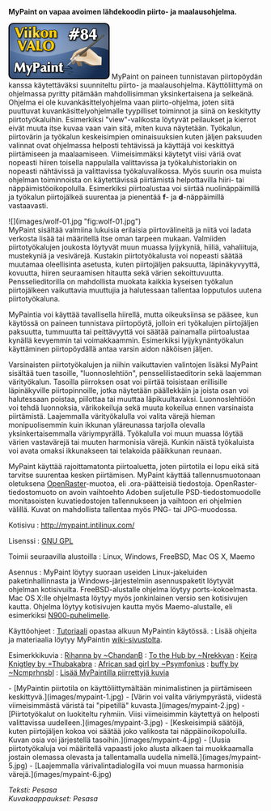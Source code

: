 <!--
Title: MyPaint
Week: 2x32
Number: 84
Date: 2012/08/05
Pageimage: valo84-mypaint.png
Tags: Linux,Windows,Mac OS X,FreeBSD,Maemo,Kuvat,Piirto
-->

**MyPaint on vapaa avoimen lähdekoodin piirto- ja maalausohjelma.**

![](images/valo84-mypaint.png "fig:valo84-mypaint.png") MyPaint on paineen
tunnistavan piirtopöydän kanssa käytettäväksi suunniteltu piirto- ja
maalausohjelma. Käyttöliittymä on ohjelmassa pyritty pitämään
mahdollisimman yksinkertaisena ja selkeänä. Ohjelma ei ole
kuvankäsittelyohjelma vaan piirto-ohjelma, joten siitä puuttuvat
kuvankäsittelyohjelmalle tyypilliset toiminnot ja siinä on keskitytty
piirtotyökaluihin. Esimerkiksi "view"-valikosta löytyvät peilaukset ja
kierrot eivät muuta itse kuvaa vaan vain sitä, miten kuva näytetään.
Työkalun, piirtovärin ja työkalun keskeisimpien ominaisuuksien kuten
jäljen paksuuden valinnat ovat ohjelmassa helposti tehtävissä ja
käyttäjä voi keskittyä piirtämiseen ja maalaamiseen. Viimeisimmäksi
käytetyt viisi väriä ovat nopeasti hiiren toisella nappulalla
valittavissa ja työkaluhistoriakin on nopeasti nähtävissä ja
valittavissa työkaluvalikossa. Myös suurin osa muista ohjelman
toiminnoista on käytettävissä piirtämistä helpottavilla hiiri- tai
näppäimistöoikopolulla. Esimerkiksi piirtoalustaa voi siirtää
nuolinäppäimillä ja työkalun piirtojälkeä suurentaa ja pienentää **f**-
ja **d**-näppäimillä vastaavasti.

<div class="rightimage" markdown="1">
![](images/wolf-01.jpg "fig:wolf-01.jpg")
</div>
MyPaint sisältää valmiina lukuisia
erilaisia piirtovälineitä ja niitä voi ladata verkosta lisää tai
määritellä itse oman tarpeen mukaan. Valmiiden piirtotyökalujen joukosta
löytyvät muun muassa lyijykyniä, hiiliä, vahaliituja, mustekyniä ja
vesivärejä. Kustakin piirtotyökalusta voi nopeasti säätää muutamaa
oleellisinta asetusta, kuten piirtojäljen paksuutta, läpinäkyvyyttä,
kovuutta, hiiren seuraamisen hitautta sekä värien sekoittuvuutta.
Pensselieditorilla on mahdollista muokata kaikkia kyseisen työkalun
piirtojälkeen vaikuttavia muuttujia ja halutessaan tallentaa lopputulos
uutena piirtotyökaluna.

MyPaintia voi käyttää tavallisella hiirellä, mutta oikeuksiinsa se
pääsee, kun käytössä on paineen tunnistava piirtopöytä, jolloin eri
työkalujen piirtojäljen paksuutta, tummuutta tai peittävyyttä voi säätää
painamalla piirtoalustaa kynällä kevyemmin tai voimakkaammin.
Esimerkiksi lyijykynäntyökalun käyttäminen piirtopöydällä antaa varsin
aidon näköisen jäljen.

Varsinaisten piirtotyökalujen ja niihin vaikuttavien valintojen lisäksi
MyPaint sisältää tuen tasoille, "luonnoslehtiön", pensselilistaeditorin
sekä laajemman värityökalun. Tasoilla piirroksen osat voi piirtää
toisistaan erillisille läpinäkyville piirtopinnoille, jotka näytetään
päällekkäin ja joista osan voi halutessaan poistaa, piilottaa tai
muuttaa läpikuultavaksi. Luonnoslehtiöön voi tehdä luonnoksia,
värikokeiluja sekä muuta kokeilua ennen varsinaista piirtämistä.
Laajemmalla värityökalulla voi valita värejä hieman monipuolisemmin kuin
ikkunan yläreunassa tarjolla olevalla yksinkertaisemmalla väriympyrällä.
Työkalulla voi muun muassa löytää värien vastavärejä tai muuten
harmonisia värejä. Kunkin näistä työkaluista voi avata omaksi
ikkunakseen tai telakoida pääikkunan reunaan.

MyPaint käyttää rajoittamatonta piirtoaluetta, joten piirtotila ei lopu
eikä sitä tarvitse suurentaa kesken piirtämisen. MyPaint käyttää
tallennusmuotonaan oletuksena
[OpenRaster](http://en.wikipedia.org/wiki/OpenRaster)-muotoa, eli
.ora-päätteisiä tiedostoja. OpenRaster-tiedostomuoto on avoin vaihtoehto
Adoben suljetulle PSD-tiedostomuodolle monitasoisten kuvatiedostojen
tallennukseen ja vaihtoon eri ohjelmien välillä. Kuvat on mahdollista
tallentaa myös PNG- tai JPG-muodossa.

Kotisivu
:   <http://mypaint.intilinux.com/>

Lisenssi
:   [GNU GPL](GNU_GPL)

Toimii seuraavilla alustoilla
:   Linux, Windows, FreeBSD, Mac OS X, Maemo

Asennus
:   MyPaint löytyy suoraan useiden Linux-jakeluiden paketinhallinnasta
    ja Windows-järjestelmiin asennuspaketit löytyvät ohjelman
    kotisivuilta. FreeBSD-alustalle ohjelma löytyy ports-kokoelmasta.
    Mac OS X:lle ohjelmasta löytyy myös jonkinlainen versio sen
    kotisivujen kautta. Ohjelma löytyy kotisivujen kautta myös
    Maemo-alustalle, eli esimerkiksi
    [N900-puhelimelle](http://www.youtube.com/watch?v=LAUcrUO8rQQ).

Käyttöohjeet
:   [Tutoriaali](http://mypaint.intilinux.com/?page_id=3) opastaa alkuun
    MyPaintin käytössä.
:   Lisää ohjeita ja materiaalia löytyy MyPaintin
    [wiki-sivustolta](http://wiki.mypaint.info/Main_Page).

Esimerkkikuvia
:   [Rihanna by
    ~ChandanB](http://chandanb.deviantart.com/art/Rihanna-265363485)
:   [To the Hub by
    ~Nrekkvan](http://nrekkvan.deviantart.com/art/To-the-Hub-306776695)
:   [Keira Knigtley by
    =Thubakabra](http://thubakabra.deviantart.com/art/Keira-Knigtley-169460236)
:   [African sad girl by
    ~Psymfonius](http://psymfonius.deviantart.com/art/African-sad-girl-261115364)
:   [buffy by
    ~Ncmprhnsbl](http://ncmprhnsbl.deviantart.com/art/buffy-311133663)
:   [Lisää MyPaintilla piirrettyjä
    kuvia](http://mypaint.deviantart.com/)

<div class="psgallery" markdown="1">
-   [MyPaintin piirtotila on käyttöliittymältään minimalistinen ja
    piirtämiseen keskittyvä.](images/mypaint-1.jpg)
-   [Värin voi valita väriympyrästä, viidestä viimeisimmästä väristä tai
    "pipetillä" kuvasta.](images/mypaint-2.jpg)
-   [Piirtotyökalut on luokiteltu ryhmiin. Viisi viimeisimmin käytettyä
    on helposti valittavissa uudelleen.](images/mypaint-3.jpg)
-   [Keskeisimpiä säätöjä, kuten piirtojäljen kokoa voi säätää joko
    valikosta tai näppäinoikopoluilla. Kuvan osia voi järjestellä
    tasoihin.](images/mypaint-4.jpg)
-   [Uusia piirtotyökaluja voi määritellä vapaasti joko alusta alkaen
    tai muokkaamalla jostain olemassa olevasta ja tallentamalla uudella
    nimellä.](images/mypaint-5.jpg)
-   [Laajemmalla värivalintadialogilla voi muun muassa harmonisia
    värejä.](images/mypaint-6.jpg)
</div>

*Teksti: Pesasa* <br />
*Kuvakaappaukset: Pesasa*
